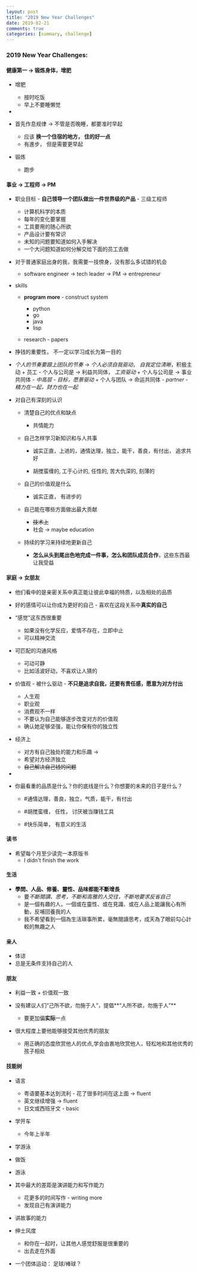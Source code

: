 ```yaml
---
layout: post
title: "2019 New Year Challenges"
date: 2019-02-21
comments: true
categories: [summary, challenge]
---
```

### 2019 New Year Challenges: 
 
#### 健康第一 -> 锻炼身体，增肥
   * 增肥 
     - 按时吃饭 
     - 早上不要睡懒觉 

   * 
   * 首先作息规律 -> 不管是否晚睡，都要准时早起 
     - 应该 **换一个住宿的地方， 住的好一点**    
     - 有進步， 但是需要更早起 
    
   * 锻炼 
     - 跑步 

#### 事业 -> 工程师 -> PM 
   * 职业目标 - **自己领导一个团队做出一件世界级的产品** - 三级工程师 
     + 计算机科学的本质 
     + 每年的变化要掌握 
     + 工具要用的随心所欲  
     + 产品设计要有常识 
     + 未知的问题要知道如何入手解决  
     + 一个大问题知道如何分解交给下面的员工去做 

   * 对于普通家庭出身的我，我需要一技傍身，没有那么多试错的机会 
     + software engineer  -> tech leader -> PM -> entrepreneur 


   * skills 
     + **program more** - construct system 
       - python 
       - go 
       - java 
       - lisp 

     + research - papers 

   * 挣钱的重要性， 不一定以学习成长为第一目的

   *  *个人的节奏要跟上团队的节奏* -> *个人必须自我驱动*， *自我定位清晰*，积极主动 
     +  员工 - 个人与公司是 -> 利益共同体， *工资驱动* 
     +  个人与公司是 -> 事业共同体 -  *中高层 - 目标，愿景驱动* 
     +  个人与团队  -> 命运共同体 - *partner - 精力在一起，财力也在一起* 

   * 对自己有深刻的认识 
     + 清楚自己的优点和缺点     
       - 共情能力


     + 自己怎样学习新知识和与人共事 
       - 诚实正直，上进的，通情达理，独立，能干，善良，有付出， 追求共好

       - 胡搅蛮缠的, 工于心计的, 任性的, 苦大仇深的, 刻薄的 

     + 自己的价值观是什么
       - 诚实正直， 有进步的

     + 自己能在哪些方面做出最大贡献
       - ~~技术上~~  
       - 社会  -> maybe education 

     + 持续的学习来持续地更新自己
       - **怎么从头到尾出色地完成一件事，怎么和团队成员合作**，这些东西最让我受益


####  家庭 -> 女朋友 
   * 他们看中的是亲密关系中真正能让彼此幸福的特质，以及相处的品质 
   * 好的感情可以让你成为更好的自己 - 喜欢在这段关系中**真实的自己**  

   *  “感觉”这东西很重要
      - 如果没有化学反应，爱情不存在，立即中止 
      - 可以精神交流 

   * 可匹配的沟通风格 
      - 可动可静 
      - 比如活波好动，不喜欢让人猜的 
   
   * 价值观 - 被什么驱动 - **不只是追求自我，还要有责任感，愿意为对方付出**  
      - 人生观
      - 职业观
      - 消费观不一样
      - 不要认为自己能够逐步改变对方的价值观
      - 确认她足够坚强，能让你保有你的独立性

   * 经济上
     - 对方有自己独处的能力和乐趣 -> 
     - 希望对方经济独立 
     - ~~自己解决自己钱的问题~~ 

   *  

   * 你最看重的品质是什么？你的底线是什么？你想要的未来的日子是什么？
      - #通情达理，善良，独立，气质，能干，有付出
      - #胡搅蛮缠， 任性， 讨厌被当赚钱工具

      - #快乐简单， 有意义的生活 


#### 读书
   * 希望每个月至少读完一本原版书 
     + I didn't finish the work

#### 生活
   * **學問、人品、修養、靈性、品味都能不斷增長**
     - 要*不斷閱讀、思考，不斷和高雅的人交往，不斷地要求反省自己*  
     - 是一個有趣的人，一個或在靈性、或在見識、或在人品上能讓我心有所動，反哺回養我的人  
     - 我不希望看到一個為生活瑣事所累，毫無閱讀思考，成天為了眼前勾心計較的無趣之人  
   
#### 亲人 
   * 体谅 
   * 总是无条件支持自己的人 

#### 朋友 
   * 利益一致 + 价值观一致 
   * 没有建议人们“己所不欲，勿施于人”，提倡**“人所不欲，勿施于人”** 
     - 要更加偏**实际**一点 

   * 很大程度上要他能够接受其他优秀的朋友
     - 用正确的态度欣赏他人的优点,学会由衷地欣赏他人，轻松地和其他优秀的孩子相处

#### 技能树 
   - 语言 
     * 粤语要基本达到流利 - 花了很多时间在这上面 -> fluent
     * 英文继续增强 -> fluent 
     * 日文或西班牙文 - basic 

   - 学开车 
     * 今年上半年 

   - 学游泳 

   - 做饭  
   - 游泳 

   - 其中最大的差距是演讲能力和写作能力 
     * 花更多的时间写作 - writing more 
     * 发现自己有演讲能力 

   - 讲故事的能力 

   - 绅士风度
     * 和你在一起时，让其他人感觉舒服是很重要的
     * 出去走在外面

   - 一个团体运动： 足球/棒球？ 

